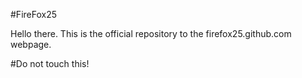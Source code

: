 #FireFox25

Hello there. This is the official repository to the firefox25.github.com webpage.

#Do not touch this!
